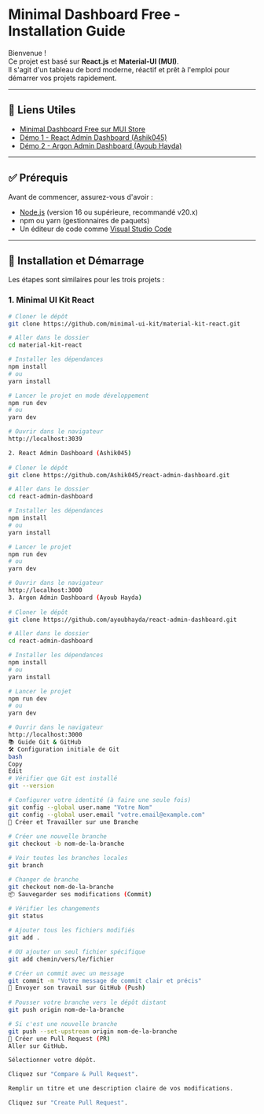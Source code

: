 # Minimal Dashboard Free - Installation Guide

Bienvenue !  
Ce projet est basé sur **React.js** et **Material-UI (MUI)**.  
Il s'agit d'un tableau de bord moderne, réactif et prêt à l'emploi pour démarrer vos projets rapidement.

---

## 🔗 Liens Utiles

- [Minimal Dashboard Free sur MUI Store](https://mui.com/store/items/minimal-dashboard-free/)
- [Démo 1 - React Admin Dashboard (Ashik045)](https://react-admin-dashboard-virid.vercel.app/)
- [Démo 2 - Argon Admin Dashboard (Ayoub Hayda)](https://argon-admin-dashboard.web.app/)

---

## ✅ Prérequis

Avant de commencer, assurez-vous d'avoir :

- [Node.js](https://nodejs.org/) (version 16 ou supérieure, recommandé v20.x)
- npm ou yarn (gestionnaires de paquets)
- Un éditeur de code comme [Visual Studio Code](https://code.visualstudio.com/)

---

## 🚀 Installation et Démarrage

Les étapes sont similaires pour les trois projets :

### 1. Minimal UI Kit React

```bash
# Cloner le dépôt
git clone https://github.com/minimal-ui-kit/material-kit-react.git

# Aller dans le dossier
cd material-kit-react

# Installer les dépendances
npm install
# ou
yarn install

# Lancer le projet en mode développement
npm run dev
# ou
yarn dev

# Ouvrir dans le navigateur
http://localhost:3039

2. React Admin Dashboard (Ashik045)
 
# Cloner le dépôt
git clone https://github.com/Ashik045/react-admin-dashboard.git

# Aller dans le dossier
cd react-admin-dashboard

# Installer les dépendances
npm install
# ou
yarn install

# Lancer le projet
npm run dev
# ou
yarn dev

# Ouvrir dans le navigateur
http://localhost:3000
3. Argon Admin Dashboard (Ayoub Hayda)
 
# Cloner le dépôt
git clone https://github.com/ayoubhayda/react-admin-dashboard.git

# Aller dans le dossier
cd react-admin-dashboard

# Installer les dépendances
npm install
# ou
yarn install

# Lancer le projet
npm run dev
# ou
yarn dev

# Ouvrir dans le navigateur
http://localhost:3000
📚 Guide Git & GitHub
🛠️ Configuration initiale de Git
bash
Copy
Edit
# Vérifier que Git est installé
git --version

# Configurer votre identité (à faire une seule fois)
git config --global user.name "Votre Nom"
git config --global user.email "votre.email@example.com"
🌿 Créer et Travailler sur une Branche
 
# Créer une nouvelle branche
git checkout -b nom-de-la-branche

# Voir toutes les branches locales
git branch

# Changer de branche
git checkout nom-de-la-branche
📦 Sauvegarder ses modifications (Commit)
 
# Vérifier les changements
git status

# Ajouter tous les fichiers modifiés
git add .

# OU ajouter un seul fichier spécifique
git add chemin/vers/le/fichier

# Créer un commit avec un message
git commit -m "Votre message de commit clair et précis"
🔄 Envoyer son travail sur GitHub (Push)
 
# Pousser votre branche vers le dépôt distant
git push origin nom-de-la-branche

# Si c'est une nouvelle branche
git push --set-upstream origin nom-de-la-branche
🚀 Créer une Pull Request (PR)
Aller sur GitHub.

Sélectionner votre dépôt.

Cliquez sur "Compare & Pull Request".

Remplir un titre et une description claire de vos modifications.

Cliquez sur "Create Pull Request".

 
 
